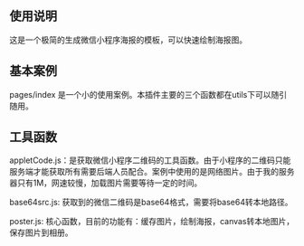 ## 使用说明
这是一个极简的生成微信小程序海报的模板，可以快速绘制海报图。

## 基本案例
pages/index 是一个小的使用案例。本插件主要的三个函数都在utils下可以随引随用。

## 工具函数
appletCode.js：是获取微信小程序二维码的工具函数。由于小程序的二维码只能服务端才能获取所有需要后端人员配合。案例中使用的是网络图片。由于我的服务器只有1M，网速较慢，加载图片需要等待一定的时间。

base64src.js: 获取到的微信二维码是base64格式，需要将base64转本地路径。

poster.js: 核心函数，目前的功能有：缓存图片，绘制海报，canvas转本地图片，保存图片到相册。

